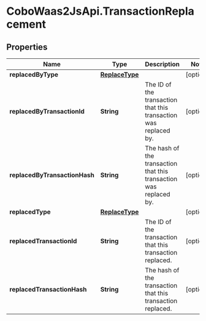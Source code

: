 # CoboWaas2JsApi.TransactionReplacement

## Properties

Name | Type | Description | Notes
------------ | ------------- | ------------- | -------------
**replacedByType** | [**ReplaceType**](ReplaceType.md) |  | [optional] 
**replacedByTransactionId** | **String** | The ID of the transaction that this transaction was replaced by. | [optional] 
**replacedByTransactionHash** | **String** | The hash of the transaction that this transaction was replaced by. | [optional] 
**replacedType** | [**ReplaceType**](ReplaceType.md) |  | [optional] 
**replacedTransactionId** | **String** | The ID of the transaction that this transaction replaced. | [optional] 
**replacedTransactionHash** | **String** | The hash of the transaction that this transaction replaced. | [optional] 


